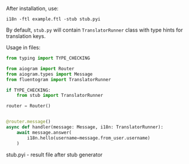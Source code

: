 After installation, use:

`i18n -ftl example.ftl -stub stub.pyi`

By default, `stub.py` will contain `TranslatorRunner` class with type hints for translation keys.

Usage in files:

```py
from typing import TYPE_CHECKING

from aiogram import Router
from aiogram.types import Message
from fluentogram import TranslatorRunner

if TYPE_CHECKING:
    from stub import TranslatorRunner

router = Router()


@router.message()
async def handler(message: Message, i18n: TranslatorRunner):
    await message.answer(
        i18n.hello(username=message.from_user.username)
    )
```

stub.pyi - result file after stub generator